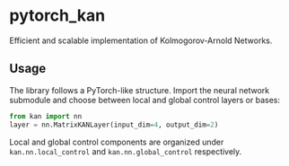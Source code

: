 # pytorch_kan

Efficient and scalable implementation of Kolmogorov-Arnold Networks.

## Usage
The library follows a PyTorch-like structure. Import the neural network
submodule and choose between local and global control layers or bases:

```python
from kan import nn
layer = nn.MatrixKANLayer(input_dim=4, output_dim=2)
```

Local and global control components are organized under
`kan.nn.local_control` and `kan.nn.global_control` respectively.

